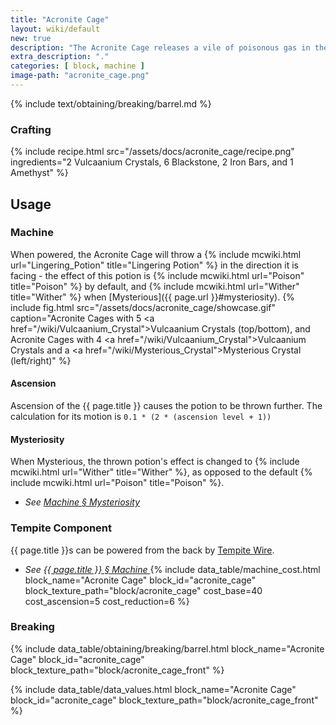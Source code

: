 ```yaml
---
title: "Acronite Cage"
layout: wiki/default
new: true
description: "The Acronite Cage releases a vile of poisonous gas in the direction it faces, affecting all entities its cloud hits"
extra_description: "."
categories: [ block, machine ]
image-path: "acronite_cage.png"
---
```


<!-- Obtaining -->
<!-- Breaking -->
{% include text/obtaining/breaking/barrel.md %}

### Crafting
{% include recipe.html src="/assets/docs/acronite_cage/recipe.png" ingredients="2 Vulcaanium Crystals, 6 Blackstone, 2 Iron Bars, and 1 Amethyst" %}

## Usage
### Machine
When powered, the Acronite Cage will throw a {% include mcwiki.html url="Lingering_Potion" title="Lingering Potion" %} in the direction it is facing - the effect of this potion is {% include mcwiki.html url="Poison" title="Poison" %} by default, and {% include mcwiki.html url="Wither" title="Wither" %} when [Mysterious]({{ page.url }}#mysteriosity).
{% include fig.html src="/assets/docs/acronite_cage/showcase.gif" caption="Acronite Cages with 5 <a href=\"/wiki/Vulcaanium_Crystal\">Vulcaanium Crystals</a> (top/bottom), and Acronite Cages with 4 <a href=\"/wiki/Vulcaanium_Crystal\">Vulcaanium Crystals</a> and a <a href=\"/wiki/Mysterious_Crystal\">Mysterious Crystal</a> (left/right)" %}
#### Ascension
Ascension of the {{ page.title }} causes the potion to be thrown further. The calculation for its motion is `0.1 * (2 * (ascension level + 1))`
#### Mysteriosity
When Mysterious, the thrown potion's effect is changed to {% include mcwiki.html url="Wither" title="Wither" %}, as opposed to the default {% include mcwiki.html url="Poison" title="Poison" %}.
- *See [Machine § Mysteriosity](/wiki/Machine#mysteriosity)*

### Tempite Component
{{ page.title }}s can be powered from the back by [Tempite Wire](/wiki/Tempite_Wire).
- *See [{{ page.title }} § Machine ](#machine)*
{% include data_table/machine_cost.html block_name="Acronite Cage" block_id="acronite_cage" block_texture_path="block/acronite_cage" cost_base=40 cost_ascension=5 cost_reduction=6 %}

### Breaking
{% include data_table/obtaining/breaking/barrel.html block_name="Acronite Cage" block_id="acronite_cage" block_texture_path="block/acronite_cage_front" %}

<!-- Data Values -->
<!-- ID -->
{% include data_table/data_values.html block_name="Acronite Cage" block_id="acronite_cage" block_texture_path="block/acronite_cage_front" %}
